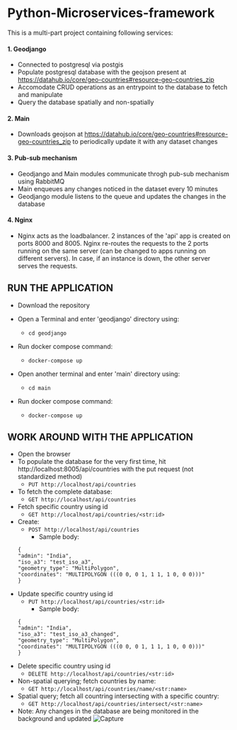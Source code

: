 # Python-Microservices-framework

This is a multi-part project containing following services:
#### 1. Geodjango
  - Connected to postgresql via postgis
  - Populate postgresql database with the geojson present at https://datahub.io/core/geo-countries#resource-geo-countries_zip
  - Accomodate CRUD operations as an entrypoint to the database to fetch and manipulate
  - Query the database spatially and non-spatially

#### 2. Main
  - Downloads geojson at https://datahub.io/core/geo-countries#resource-geo-countries_zip to periodically update it with any dataset changes
  
#### 3. Pub-sub mechanism
  - Geodjango and Main modules communicate throgh pub-sub mechanism using RabbitMQ
  - Main enqueues any changes noticed in the dataset every 10 minutes
  - Geodjango module listens to the queue and updates the changes in the database
  
#### 4. Nginx
  - Nginx acts as the loadbalancer. 2 instances of the 'api' app is created on ports 8000 and 8005. Nginx re-routes the requests to the 2 ports running on the same server (can be changed to apps running on different servers). In case, if an instance is down, the other server serves the requests.
  
## RUN THE APPLICATION
- Download the repository
- Open a Terminal and enter 'geodjango' directory using: 
  - ```cd geodjango```
- Run docker compose command: 
  - ```docker-compose up```

- Open another terminal and enter 'main' directory using: 
  - ```cd main```
- Run docker compose command: 
  - ```docker-compose up```

## WORK AROUND WITH THE APPLICATION
- Open the browser
- To populate the database for the very first time, hit http://localhost:8005/api/countries with the put request (not standardized method)
    - ```PUT http://localhost/api/countries```
- To fetch the complete database:
    - ```GET http://localhost/api/countries```
- Fetch specific country using id
    - ```GET http://localhost/api/countries/<str:id>```
- Create:
    - ```POST http://localhost/api/countries```
      - Sample body:
    ```
    {
    "admin": "India",
    "iso_a3": "test_iso_a3",
    "geometry_type": "MultiPolygon",
    "coordinates": "MULTIPOLYGON (((0 0, 0 1, 1 1, 1 0, 0 0)))"
    }
    ```
- Update specific country using id
    - ```PUT http://localhost/api/countries/<str:id>```
      - Sample body:
    ```
    {
    "admin": "India",
    "iso_a3": "test_iso_a3_changed",
    "geometry_type": "MultiPolygon",
    "coordinates": "MULTIPOLYGON (((0 0, 0 1, 1 1, 1 0, 0 0)))"
    }
    ```
- Delete specific country using id
    - ```DELETE http://localhost/api/countries/<str:id>```
- Non-spatial querying; fetch countries by name:
    - ```GET http://localhost/api/countries/name/<str:name>```
- Spatial query; fetch all countring intersecting with a specific country:
    - ```GET http://localhost/api/countries/intersect/<str:name>```
- Note: Any changes in the database are being monitored in the background and updated
![Capture](https://user-images.githubusercontent.com/63467008/185846198-13a2f575-780b-42ac-bee0-771e06afbfb0.PNG)
